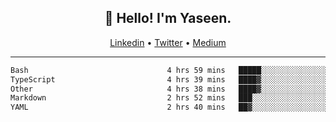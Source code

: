 <h2 align="center">👋 Hello! I'm Yaseen.</h2>
<p align="center">
  <a href="https://www.linkedin.com/in/yaseenkc/">Linkedin</a> •
  <a href="https://twitter.com/yaseeenkc">Twitter</a> •
  <a href="https://medium.com/@yaseen-kc">Medium</a>
</p>


<!--- 🔭 I’m currently working at []() as an  -->
<!--- - 💬 Ask me about **Javascript, React and Git** -->
<!--- - 📫 How to reach me: [@kc.yaseen](https://instagram.com/kc.yaseen) on Instagram -->
<!--- - ⚡ Fun fact: Big Fan of the :zap: emoji -->

-------

<!--START_SECTION:waka-->

```txt
Bash                               4 hrs 59 mins   █████░░░░░░░░░░░░░░░░░░░░   19.89 %
TypeScript                         4 hrs 39 mins   ████▓░░░░░░░░░░░░░░░░░░░░   18.59 %
Other                              4 hrs 38 mins   ████▓░░░░░░░░░░░░░░░░░░░░   18.51 %
Markdown                           2 hrs 52 mins   ███░░░░░░░░░░░░░░░░░░░░░░   11.43 %
YAML                               2 hrs 40 mins   ██▓░░░░░░░░░░░░░░░░░░░░░░   10.69 %
```

<!--END_SECTION:waka-->

